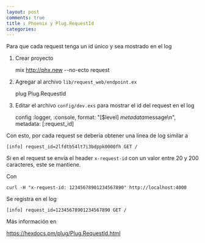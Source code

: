 ```yaml
---
layout: post
comments: true
title : Phoenix y Plug.RequestId
categories:
---
```

Para que cada request tenga un id único y sea mostrado en el log

1. Crear proyecto

    mix http://phx.new  --no-ecto request

2. Agregar al archivo `lib/request_web/endpoint.ex`

    plug Plug.RequestId

3. Editar el archivo `config/dev.exs` para mostrar el id del request en el log

    config :logger, :console,
      format: "[$level] $metadata$message\n",
      metadata: [:request_id]

Con esto, por cada request se debería obtener una linea de log similar a

    [info] request_id=2lfdtb54lt7i3bdppk0000fh GET /

Si en el request se envía el header `x-request-id` con un valor entre 20 y 200 caracteres, este se mantiene.

Con

    curl -H "x-request-id: 12345678901234567890" http://localhost:4000

Se registra en el log

    [info] request_id=12345678901234567890 GET /

Más información en

https://hexdocs.pm/plug/Plug.RequestId.html
